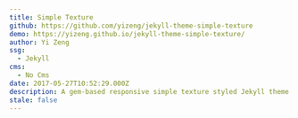 ```yaml
---
title: Simple Texture
github: https://github.com/yizeng/jekyll-theme-simple-texture
demo: https://yizeng.github.io/jekyll-theme-simple-texture/
author: Yi Zeng
ssg:
  - Jekyll
cms:
  - No Cms
date: 2017-05-27T10:52:29.000Z
description: A gem-based responsive simple texture styled Jekyll theme.
stale: false
---
```

